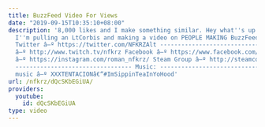 ```yaml
---
title: BuzzFeed Video For Views
date: "2019-09-15T10:35:10+08:00"
description: '8,000 likes and I make something similar. Hey what''s up blazers, today
  I''m pulling an LtCorbis and making a video on PEOPLE MAKING BuzzFeed videos. Enjoy.
  Twitter â–º https://twitter.com/NFKRZAlt --------------------------------- Twitch
  â–º http://www.twitch.tv/nfkrz Facebook â–º https://www.facebook.com/NFKRZ1 Instagram
  â–º https://instagram.com/roman_nfkrz/ Steam Group â–º http://steamcommunity.com/groups/nfkrzgroup
  --------------------------------- Music: --------------------------------- Outro
  music â–º XXXTENTACIONâ€“#ImSippinTeaInYoHood'
url: /nfkrz/dQcSKbEGiUA/
providers:
  youtube:
    id: dQcSKbEGiUA
type: video
---
```

